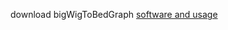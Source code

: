 download bigWigToBedGraph
[software and usage](http://hgdownload.cse.ucsc.edu/admin/exe/linux.x86_64/)

<!--stackedit_data:
eyJoaXN0b3J5IjpbMTcwNzg1Mzg1NywxMTAxMTMyMTJdfQ==
-->